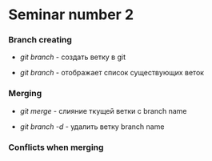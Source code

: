 # Seminar number 2

### Branch creating

* *git branch <name>* - создать ветку в git

* *git branch* - отображает список существующих веток

### Merging

* *git merge <branch name>* - слияние ткущей ветки с branch name

* *git branch -d <branch name>* - удалить ветку branch name


### Conflicts when merging
